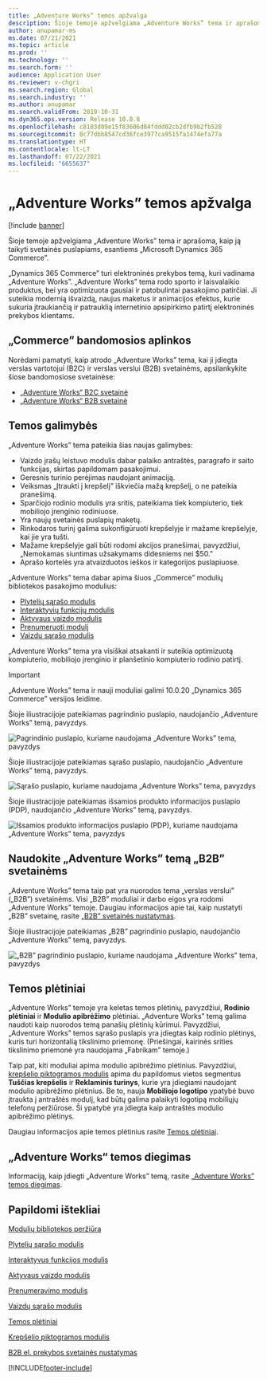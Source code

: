 ```yaml
---
title: „Adventure Works” temos apžvalga
description: Šioje temoje apžvelgiama „Adventure Works” tema ir aprašoma, kaip ją taikyti svetainės puslapiams, esantiems „Microsoft Dynamics 365 Commerce”.
author: anupamar-ms
ms.date: 07/21/2021
ms.topic: article
ms.prod: ''
ms.technology: ''
ms.search.form: ''
audience: Application User
ms.reviewer: v-chgri
ms.search.region: Global
ms.search.industry: ''
ms.author: anupamar
ms.search.validFrom: 2019-10-31
ms.dyn365.ops.version: Release 10.0.8
ms.openlocfilehash: c8183d09e15f83606d84fddd02cb2dfb9b2fb528
ms.sourcegitcommit: 0c77dbb8547cd36fce3977ca9515fa1474efa77a
ms.translationtype: HT
ms.contentlocale: lt-LT
ms.lasthandoff: 07/22/2021
ms.locfileid: "6655637"
---
```

# <a name="adventure-works-theme-overview"></a>„Adventure Works” temos apžvalga

[!include [banner](includes/banner.md)]

Šioje temoje apžvelgiama „Adventure Works” tema ir aprašoma, kaip ją taikyti svetainės puslapiams, esantiems „Microsoft Dynamics 365 Commerce”.

„Dynamics 365 Commerce” turi elektroninės prekybos temą, kuri vadinama „Adventure Works”. „Adventure Works” tema rodo sporto ir laisvalaikio produktus, bei yra optimizuota gausiai ir patobulintai pasakojimo patirčiai. Ji suteikia modernią išvaizdą, naujus maketus ir animacijos efektus, kurie sukuria įtraukiančią ir patrauklią internetinio apsipirkimo patirtį elektroninės prekybos klientams.

## <a name="trial-environments-in-commerce"></a>„Commerce” bandomosios aplinkos

Norėdami pamatyti, kaip atrodo „Adventure Works” tema, kai ji įdiegta verslas vartotojui (B2C) ir verslas verslui (B2B) svetainėms, apsilankykite šiose bandomosiose svetainėse:

- [„Adventure Works“ B2C svetainė](https://www.adventure-works.com/)
- [„Adventure Works“ B2B svetainė](https://www.adventure-works.com/business)

## <a name="theme-capabilities"></a>Temos galimybės

„Adventure Works” tema pateikia šias naujas galimybes:

- Vaizdo įrašų leistuvo modulis dabar palaiko antraštės, paragrafo ir saito funkcijas, skirtas papildomam pasakojimui.
- Geresnis turinio perėjimas naudojant animaciją.
- Veiksmas „Įtraukti į krepšelį” iškviečia mažą krepšelį, o ne pateikia pranešimą.
- Sparčiojo rodinio modulis yra sritis, pateikiama tiek kompiuterio, tiek mobiliojo įrenginio rodiniuose.
- Yra naujų svetainės puslapių maketų. 
- Rinkodaros turinį galima sukonfigūruoti krepšelyje ir mažame krepšelyje, kai jie yra tušti.
- Mažame krepšelyje gali būti rodomi akcijos pranešimai, pavyzdžiui, „Nemokamas siuntimas užsakymams didesniems nei $50.”
- Aprašo kortelės yra atvaizduotos ieškos ir kategorijos puslapiuose.

„Adventure Works” tema dabar apima šiuos „Commerce” modulių bibliotekos pasakojimo modulius:

- [Plytelių sąrašo modulis](tile-list-module.md)
- [Interaktyvių funkcijų modulis](interactive-feature-module.md)
- [Aktyvaus vaizdo modulis](active-image-module.md)
- [Prenumeruoti modulį](subscribe-module.md)
- [Vaizdų sąrašo modulis](image-list-module.md)

„Adventure Works” tema yra visiškai atsakanti ir suteikia optimizuotą kompiuterio, mobiliojo įrenginio ir planšetinio kompiuterio rodinio patirtį.

> [!IMPORTANT]
> „Adventure Works” tema ir nauji moduliai galimi 10.0.20 „Dynamics 365 Commerce” versijos leidime.

Šioje iliustracijoje pateikiamas pagrindinio puslapio, naudojančio „Adventure Works” temą, pavyzdys.

![Pagrindinio puslapio, kuriame naudojama „Adventure Works” tema, pavyzdys](./media/aw_b2c.PNG)

Šioje iliustracijoje pateikiamas sąrašo puslapio, naudojančio „Adventure Works” temą, pavyzdys.

![Sąrašo puslapio, kuriame naudojama „Adventure Works” tema, pavyzdys](./media/Aw_list.PNG)

Šioje iliustracijoje pateikiamas išsamios produkto informacijos puslapio (PDP), naudojančio „Adventure Works” temą, pavyzdys.

![Išsamios produkto informacijos puslapio (PDP), kuriame naudojama „Adventure Works” tema, pavyzdys](./media/aw_pdp.PNG)

## <a name="use-the-adventure-works-theme-for-b2b-sites"></a>Naudokite „Adventure Works” temą „B2B” svetainėms

„Adventure Works” tema taip pat yra nuorodos tema „verslas verslui” („B2B”) svetainėms. Visi „B2B” moduliai ir darbo eigos yra rodomi „Adventure Works” temoje. Daugiau informacijos apie tai, kaip nustatyti „B2B” svetainę, rasite [„B2B” svetainės nustatymas](./b2b/set-up-b2b-site.md).

Šioje iliustracijoje pateikiamas „B2B” pagrindinio puslapio, naudojančio „Adventure Works” temą, pavyzdys.

![„B2B” pagrindinio puslapio, kuriame naudojama „Adventure Works” tema, pavyzdys](./media/aw_b2b.PNG)

## <a name="theme-extensions"></a>Temos plėtiniai

„Adventure Works” temoje yra keletas temos plėtinių, pavyzdžiui, **Rodinio plėtiniai** ir **Modulio apibrėžimo** plėtiniai. „Adventure Works” temą galima naudoti kaip nuorodos temą panašių plėtinių kūrimui. Pavyzdžiui, „Adventure Works” temos sąrašo puslapis yra įdiegtas kaip rodinio plėtinys, kuris turi horizontalią tikslinimo priemonę. (Priešingai, kairinės srities tikslinimo priemonė yra naudojama „Fabrikam” temoje.)

Taip pat, kiti moduliai apima modulio apibrėžimo plėtinius. Pavyzdžiui, [krepšelio piktogramos modulis](cart-icon-module.md) apima du papildomus vietos segmentus **Tuščias krepšelis** ir **Reklaminis turinys**, kurie yra įdiegiami naudojant modulio apibrėžimo plėtinius. Be to, nauja **Mobiliojo logotipo** ypatybė buvo įtraukta į antraštės modulį, kad būtų galima palaikyti logotipą mobiliųjų telefonų peržiūrose. Ši ypatybė yra įdiegta kaip antraštės modulio apibrėžimo plėtinys.

Daugiau informacijos apie temos plėtinius rasite [Temos plėtiniai](e-commerce-extensibility/theme-module-extensions.md).

## <a name="install-the-adventure-works-theme"></a>„Adventure Works“ temos diegimas

Informaciją, kaip įdiegti „Adventure Works” temą, rasite [„Adventure Works” temos diegimas](install-adventure-works.md).

## <a name="additional-resources"></a>Papildomi ištekliai

[Modulių bibliotekos peržiūra](starter-kit-overview.md)

[Plytelių sąrašo modulis](tile-list-module.md)

[Interaktyvus funkcijos modulis](interactive-feature-module.md)

[Aktyvaus vaizdo modulis](active-image-module.md)

[Prenumeravimo modulis](subscribe-module.md)

[Vaizdų sąrašo modulis](image-list-module.md)

[Temos plėtiniai](e-commerce-extensibility/theme-module-extensions.md)

[Krepšelio piktogramos modulis](cart-icon-module.md)

[B2B el. prekybos svetainės nustatymas](./b2b/set-up-b2b-site.md)

[!INCLUDE[footer-include](../includes/footer-banner.md)]
